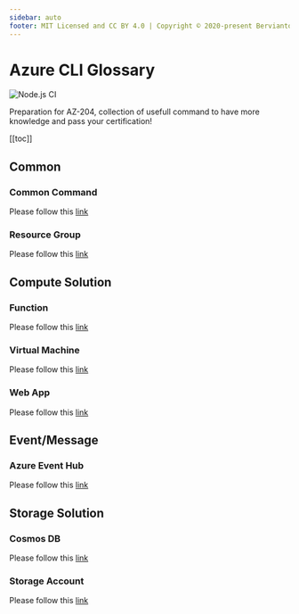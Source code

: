 ```yaml
---
sidebar: auto
footer: MIT Licensed and CC BY 4.0 | Copyright © 2020-present Bervianto Leo Pratama
---
```


# Azure CLI Glossary

![Node.js CI](https://github.com/berviantoleo/az204-azure-cli-glossary/workflows/Node.js%20CI/badge.svg)

Preparation for AZ-204, collection of usefull command to have more knowledge and pass your certification!

[[toc]]

## Common

### Common Command

Please follow this [link](/common/)

### Resource Group

Please follow this [link](/resourcegroup/)

## Compute Solution
### Function

Please follow this [link](/function/)

### Virtual Machine

Please follow this [link](/vm/)

### Web App

Please follow this [link](/webapp/)

## Event/Message

### Azure Event Hub

Please follow this [link](/eventhub/)

## Storage Solution

### Cosmos DB

Please follow this [link](/cosmos/)

### Storage Account

Please follow this [link](/storageaccount/)
